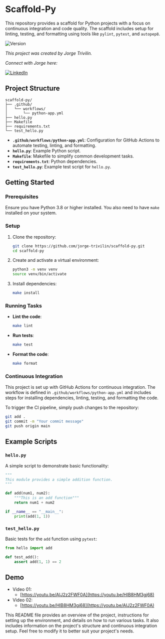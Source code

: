# Scaffold-Py

This repository provides a scaffold for Python projects with a focus on continuous integration and code quality. The scaffold includes setup for linting, testing, and formatting using tools like `pylint`, `pytest`, and `autopep8`.

![Version](https://img.shields.io/badge/version-1.0.0-blue)

*This project was created by Jorge Trivilin.* 

*Connect with Jorge here:*

[![LinkedIn](https://img.shields.io/badge/LinkedIn-Jorge_Trivilin-blue?style=flat&logo=linkedin)](https://www.linkedin.com/in/jorgetrivilin/)

## Project Structure

```
scaffold-py/
├── .github/
│   └── workflows/
│       └── python-app.yml
├── hello.py
├── Makefile
├── requirements.txt
└── test_hello.py
```

- **`.github/workflows/python-app.yml`**: Configuration for GitHub Actions to automate testing, linting, and formatting.
- **`hello.py`**: Example Python script.
- **`Makefile`**: Makefile to simplify common development tasks.
- **`requirements.txt`**: Python dependencies.
- **`test_hello.py`**: Example test script for `hello.py`.

## Getting Started

### Prerequisites

Ensure you have Python 3.8 or higher installed. You also need to have `make` installed on your system.

### Setup

1. Clone the repository:

   ```sh
   git clone https://github.com/jorge-trivilin/scaffold-py.git
   cd scaffold-py
   ```

2. Create and activate a virtual environment:

   ```sh
   python3 -m venv venv
   source venv/bin/activate
   ```

3. Install dependencies:

   ```sh
   make install
   ```

### Running Tasks

- **Lint the code**:

  ```sh
  make lint
  ```

- **Run tests**:

  ```sh
  make test
  ```

- **Format the code**:

  ```sh
  make format
  ```

### Continuous Integration

This project is set up with GitHub Actions for continuous integration. The workflow is defined in `.github/workflows/python-app.yml` and includes steps for installing dependencies, linting, testing, and formatting the code.

To trigger the CI pipeline, simply push changes to the repository:

```sh
git add .
git commit -m "Your commit message"
git push origin main
```

## Example Scripts

### `hello.py`

A simple script to demonstrate basic functionality:

```python
"""
This module provides a simple addition function.
"""

def add(num1, num2):
    """This is an add function"""
    return num1 + num2

if __name__ == "__main__":
    print(add(1, 1))
```

### `test_hello.py`

Basic tests for the `add` function using `pytest`:

```python
from hello import add

def test_add():
    assert add(1, 1) == 2
```
## Demo

- Video 01:
   - [https://youtu.be/AIJ2z2FWF0A](https://youtu.be/HIB8HM3gj68)
- Video 02:
   - [https://youtu.be/HIB8HM3gj68](https://youtu.be/AIJ2z2FWF0A)

This README file provides an overview of the project, instructions for setting up the environment, and details on how to run various tasks. It also includes information on the project's structure and continuous integration setup. Feel free to modify it to better suit your project's needs.


